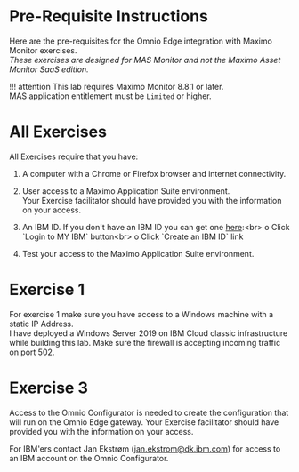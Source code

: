 # Pre-Requisite Instructions

Here are the pre-requisites for the Omnio Edge integration with Maximo Monitor exercises.  
*These exercises are designed for MAS Monitor and not the Maximo Asset Monitor SaaS edition.*

!!! attention
    This lab requires Maximo Monitor 8.8.1 or later.</br>
    MAS application entitlement must be `Limited` or higher.

# All Exercises

All Exercises require that you have:

1.  A computer with a Chrome or Firefox browser and internet connectivity.

2.  User access to a Maximo Application Suite environment.<br>
Your Exercise facilitator should have provided you with the information on your access.

3.  An IBM ID.  If you don't have an IBM ID you can get one [here](https://www.ibm.com/account/reg/signup?):<br>
o Click `Login to MY IBM` button<br>
o Click `Create an IBM ID` link

4.  Test your access to the Maximo Application Suite environment.

# Exercise 1

For exercise 1 make sure you have access to a Windows machine with a static IP Address.</br>
I have deployed a Windows Server 2019 on IBM Cloud classic infrastructure while building this lab.
Make sure the firewall is accepting incoming traffic on port 502.

# Exercise 3

Access to the Omnio Configurator is needed to create the configuration that will run on the Omnio Edge gateway. Your Exercise facilitator should have provided you with the information on your access.

For IBM'ers contact Jan Ekstrøm (jan.ekstrom@dk.ibm.com) for access to an IBM account on the Omnio Configurator.